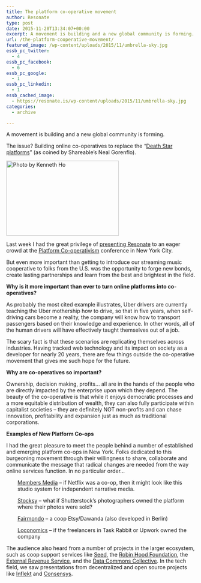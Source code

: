 ```yaml
---
title: The platform co-operative movement
author: Resonate
type: post
date: 2015-11-20T13:34:07+00:00
excerpt: A movement is building and a new global community is forming. Last week I had the great privilege of presenting Resonate to an eager crowd at the Platform Cooperativism conference in New York City.
url: /the-platform-cooperative-movement/
featured_image: /wp-content/uploads/2015/11/umbrella-sky.jpg
essb_pc_twitter:
  - 4
essb_pc_facebook:
  - 6
essb_pc_google:
  - 1
essb_pc_linkedin:
  - 1
essb_cached_image:
  - https://resonate.is/wp-content/uploads/2015/11/umbrella-sky.jpg
categories:
  - archive

---
```

A movement is building and a new global community is forming.

The issue? Building online co-operatives to replace the &#8220;<a href="http://www.shareable.net/blog/how-platform-coops-can-beat-death-stars-like-uber-to-create-a-real-sharing-economy" target="_blank" rel="noopener noreferrer">Death Star platforms</a>&#8221; (as coined by Shareable&#8217;s Neal Gorenflo).

<img loading="lazy" decoding="async" class="alignright wp-image-804 size-medium" src="https://resonate.is/wp-content/uploads/2015/11/NYC-presentation-300x200.jpg" alt=" Photo by Kenneth Ho" width="300" height="200" srcset="http://resonate.localhost/wp-content/uploads/2015/11/NYC-presentation-300x200.jpg 300w, http://resonate.localhost/wp-content/uploads/2015/11/NYC-presentation-768x512.jpg 768w, http://resonate.localhost/wp-content/uploads/2015/11/NYC-presentation.jpg 822w" sizes="(max-width: 300px) 100vw, 300px" /> 

Last week I had the great privilege of [presenting Resonate][1] to an eager crowd at the <a href="http://platformcoop.net/" target="_blank" rel="noopener noreferrer">Platform Co-operativism</a> conference in New York City.

But even more important than getting to introduce our streaming music cooperative to folks from the U.S. was the opportunity to forge new bonds, create lasting partnerships and learn from the best and brightest in the field.

**Why is it more important than ever to turn online platforms into co-operatives?**

As probably the most cited example illustrates, Uber drivers are currently teaching the Uber mothership how to drive, so that in five years, when self-driving cars become a reality, the company will know how to transport passengers based on their knowledge and experience. In other words, all of the human drivers will have effectively taught themselves out of a job.

The scary fact is that these scenarios are replicating themselves across industries. Having tracked web technology and its impact on society as a developer for nearly 20 years, there are few things outside the co-operative movement that gives me such hope for the future.

**Why are co-operatives so important?**

Ownership, decision making, profits&#8230; all are in the hands of the people who are directly impacted by the enterprise upon which they depend. The beauty of the co-operative is that while it enjoys democratic processes and a more equitable distribution of wealth, they can also fully participate within capitalist societies – they are definitely NOT non-profits and can chase innovation, profitability and expansion just as much as traditional corporations.

**Examples of New Platform Co-ops**

I had the great pleasure to meet the people behind a number of established and emerging platform co-ops in New York. Folks dedicated to this burgeoning movement through their willingness to share, collaborate and communicate the message that radical changes are needed from the way online services function. In no particular order&#8230;

<p style="padding-left: 30px;">
  <a href="http://www.membersmedia.net/" target="_blank" rel="noopener noreferrer">Members Media</a> &#8211; if Netflix was a co-op, then it might look like this studio system for independent narrative media.
</p>

<p style="padding-left: 30px;">
  <a href="http://www.stocksy.com/" target="_blank" rel="noopener noreferrer">Stocksy</a> &#8211; what if Shutterstock&#8217;s photographers owned the platform where their photos were sold?
</p>

<p style="padding-left: 30px;">
  <a href="https://www.fairmondo.de/" target="_blank" rel="noopener noreferrer">Fairmondo</a> &#8211; a coop Etsy/Dawanda (also developed in Berlin)
</p>

<p style="padding-left: 30px;">
  <a href="https://loconomics.com/" target="_blank" rel="noopener noreferrer">Loconomics</a> &#8211; if the freelancers in Task Rabbit or Upwork owned the company
</p>

The audience also heard from a number of projects in the larger ecosystem, such as coop support services like <a href="http://seed.coop/" target="_blank" rel="noopener noreferrer">Seed</a>, the <a href="https://www.robinhood.org/" target="_blank" rel="noopener noreferrer">Robin Hood Foundation</a>, the <a href="http://externalrevenue.us/" target="_blank" rel="noopener noreferrer">External Revenue Service</a>, and the <a href="http://datacommons.coop/" target="_blank" rel="noopener noreferrer">Data Commons Collective</a>. In the tech field, we saw presentations from decentralized and open source projects like <a href="https://inflekt.us/" target="_blank" rel="noopener noreferrer">Inflekt</a> and <a href="https://consensys.net/" target="_blank" rel="noopener noreferrer">Consensys</a>.

 [1]: https://resonate.is/peter-to-present-resonate-in-nyc-november-13th/